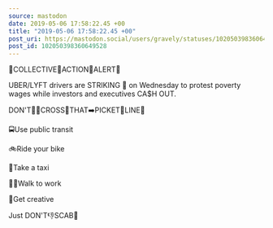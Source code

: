 ```yaml
---
source: mastodon
date: 2019-05-06 17:58:22.45 +00
title: "2019-05-06 17:58:22.45 +00"
post_uri: https://mastodon.social/users/gravely/statuses/102050398360649528
post_id: 102050398360649528
---
```

🚨COLLECTIVE🚨ACTION🚨ALERT🚨

UBER/LYFT drivers are STRIKING 🎳 on Wednesday to protest poverty wages while investors and executives CA$H OUT.

DON'T🙅‍♂️CROSS🚧THAT➡️PICKET📣LINE🛑

🚍Use public transit

🚲Ride your bike

🚖Take a taxi

🚶‍♂️Walk to work

🏇Get creative

Just DON'T👎SCAB🤡


